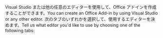 <span data-ttu-id="ab1cc-101">Visual Studio または他の任意のエディターを使用して、Office アドインを作成することができます。</span><span class="sxs-lookup"><span data-stu-id="ab1cc-101">You can create an Office Add-in by using Visual Studio or any other editor.</span></span> <span data-ttu-id="ab1cc-102">次のタブのいずれかを選択して、使用するエディターを決めます。</span><span class="sxs-lookup"><span data-stu-id="ab1cc-102">Tell us what editor you'd like to use by choosing one of the following tabs:</span></span>
